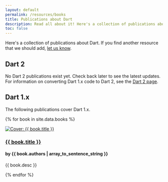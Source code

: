 ```yaml
---
layout: default
permalink: /resources/books
title: Publications about Dart
description: Read all about it! Here's a collection of publications about Dart.
toc: false
---
```


Here's a collection of publications about Dart.
If you find another resource that we should add,
[let us know](https://github.com/dart-lang/site-www/issues).

## Dart 2

No Dart 2 publications exist yet.
Check back later to see the latest updates.
For information on converting Dart 1.x code to Dart 2, see the
[Dart 2 page](/dart-2).


## Dart 1.x

The following publications cover Dart 1.x.

{% for book in site.data.books %}
<div class="item-with-pic">
  <a href="{{ book.link }}" title="{{ book.title }}">
    <img src="{% asset_path 'covers/{{ book.cover }}' %}" alt="Cover: {{ book.title }}"/>
  </a>
  <div class="details">
    <h3 class="title"><a href="{{ book.link }}" title="{{ book.title }}">{{ book.title }}</a></h3>
    <h4 class="authors">by {{ book.authors | array_to_sentence_string }}</h4>
    <p>{{ book.desc }}</p>
  </div>
</div>
{% endfor %}
